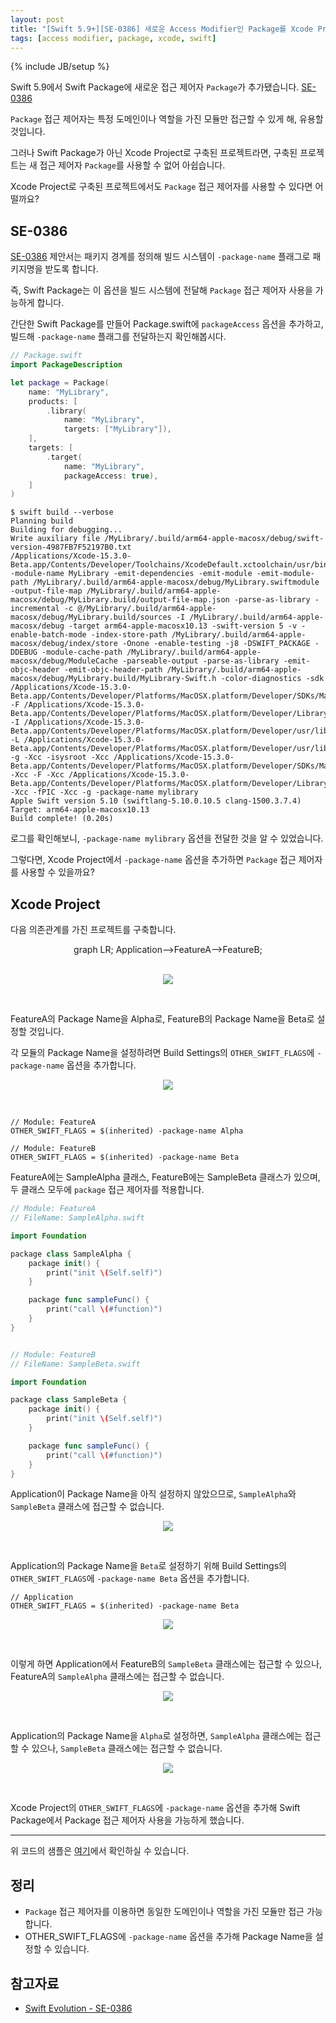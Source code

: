 ```yaml
---
layout: post
title: "[Swift 5.9+][SE-0386] 새로운 Access Modifier인 Package를 Xcode Project에서 사용하기"
tags: [access modifier, package, xcode, swift]
---
```

{% include JB/setup %}

Swift 5.9에서 Swift Package에 새로운 접근 제어자 `Package`가 추가됐습니다. [SE-0386](https://github.com/apple/swift-evolution/blob/main/proposals/0386-package-access-modifier.md)

`Package` 접근 제어자는 특정 도메인이나 역할을 가진 모듈만 접근할 수 있게 해, 유용할 것입니다.

그러나 Swift Package가 아닌 Xcode Project로 구축된 프로젝트라면, 구축된 프로젝트는 새 접근 제어자 `Package`를 사용할 수 없어 아쉽습니다.

Xcode Project로 구축된 프로젝트에서도 `Package` 접근 제어자를 사용할 수 있다면 어떨까요?

## SE-0386

[SE-0386](https://github.com/apple/swift-evolution/blob/main/proposals/0386-package-access-modifier.md) 제안서는 패키지 경계를 정의해 빌드 시스템이 `-package-name` 플래그로 패키지명을 받도록 합니다.

즉, Swift Package는 이 옵션을 빌드 시스템에 전달해 `Package` 접근 제어자 사용을 가능하게 합니다.

간단한 Swift Package를 만들어 Package.swift에 `packageAccess` 옵션을 추가하고, 빌드해 `-package-name` 플래그를 전달하는지 확인해봅시다.

```swift
// Package.swift
import PackageDescription

let package = Package(
    name: "MyLibrary",
    products: [
        .library(
            name: "MyLibrary",
            targets: ["MyLibrary"]),
    ],
    targets: [
        .target(
            name: "MyLibrary",
            packageAccess: true),
    ]
)
```

```
$ swift build --verbose
Planning build
Building for debugging...
Write auxiliary file /MyLibrary/.build/arm64-apple-macosx/debug/swift-version-4987FB7F52197B0.txt
/Applications/Xcode-15.3.0-Beta.app/Contents/Developer/Toolchains/XcodeDefault.xctoolchain/usr/bin/swiftc -module-name MyLibrary -emit-dependencies -emit-module -emit-module-path /MyLibrary/.build/arm64-apple-macosx/debug/MyLibrary.swiftmodule -output-file-map /MyLibrary/.build/arm64-apple-macosx/debug/MyLibrary.build/output-file-map.json -parse-as-library -incremental -c @/MyLibrary/.build/arm64-apple-macosx/debug/MyLibrary.build/sources -I /MyLibrary/.build/arm64-apple-macosx/debug -target arm64-apple-macosx10.13 -swift-version 5 -v -enable-batch-mode -index-store-path /MyLibrary/.build/arm64-apple-macosx/debug/index/store -Onone -enable-testing -j8 -DSWIFT_PACKAGE -DDEBUG -module-cache-path /MyLibrary/.build/arm64-apple-macosx/debug/ModuleCache -parseable-output -parse-as-library -emit-objc-header -emit-objc-header-path /MyLibrary/.build/arm64-apple-macosx/debug/MyLibrary.build/MyLibrary-Swift.h -color-diagnostics -sdk /Applications/Xcode-15.3.0-Beta.app/Contents/Developer/Platforms/MacOSX.platform/Developer/SDKs/MacOSX14.4.sdk -F /Applications/Xcode-15.3.0-Beta.app/Contents/Developer/Platforms/MacOSX.platform/Developer/Library/Frameworks -I /Applications/Xcode-15.3.0-Beta.app/Contents/Developer/Platforms/MacOSX.platform/Developer/usr/lib -L /Applications/Xcode-15.3.0-Beta.app/Contents/Developer/Platforms/MacOSX.platform/Developer/usr/lib -g -Xcc -isysroot -Xcc /Applications/Xcode-15.3.0-Beta.app/Contents/Developer/Platforms/MacOSX.platform/Developer/SDKs/MacOSX14.4.sdk -Xcc -F -Xcc /Applications/Xcode-15.3.0-Beta.app/Contents/Developer/Platforms/MacOSX.platform/Developer/Library/Frameworks -Xcc -fPIC -Xcc -g -package-name mylibrary
Apple Swift version 5.10 (swiftlang-5.10.0.10.5 clang-1500.3.7.4)
Target: arm64-apple-macosx10.13
Build complete! (0.20s)
```

로그를 확인해보니, `-package-name mylibrary` 옵션을 전달한 것을 알 수 있었습니다.

그렇다면, Xcode Project에서 `-package-name` 옵션을 추가하면 `Package` 접근 제어자를 사용할 수 있을까요?

## Xcode Project

다음 의존관계를 가진 프로젝트를 구축합니다.

<div class="mermaid" style="display:flex;justify-content:center;"> 
graph LR;
    Application-->FeatureA-->FeatureB;
</div><br/>

<p style="text-align:center;"><img src="{{ site.prod_url }}/image/2024/02/01.png"/></p><br/>

FeatureA의 Package Name을 Alpha로, FeatureB의 Package Name을 Beta로 설정할 것입니다.

각 모듈의 Package Name을 설정하려면 Build Settings의 `OTHER_SWIFT_FLAGS`에 `-package-name` 옵션을 추가합니다.

<p style="text-align:center;"><img src="{{ site.prod_url }}/image/2024/02/02.png"/></p><br/>

```
// Module: FeatureA
OTHER_SWIFT_FLAGS = $(inherited) -package-name Alpha

// Module: FeatureB
OTHER_SWIFT_FLAGS = $(inherited) -package-name Beta
```

FeatureA에는 SampleAlpha 클래스, FeatureB에는 SampleBeta 클래스가 있으며, 두 클래스 모두에 `package` 접근 제어자를 적용합니다.

```swift
// Module: FeatureA
// FileName: SampleAlpha.swift

import Foundation

package class SampleAlpha {
    package init() {
        print("init \(Self.self)")
    }

    package func sampleFunc() {
        print("call \(#function)")
    }
}


// Module: FeatureB
// FileName: SampleBeta.swift

import Foundation

package class SampleBeta {
    package init() {
        print("init \(Self.self)")
    }

    package func sampleFunc() {
        print("call \(#function)")
    }
}
```

Application이 Package Name을 아직 설정하지 않았으므로, `SampleAlpha`와 `SampleBeta` 클래스에 접근할 수 없습니다.

<p style="text-align:center;"><img src="{{ site.prod_url }}/image/2024/02/03.png"/></p><br/>

Application의 Package Name을 `Beta`로 설정하기 위해 Build Settings의 `OTHER_SWIFT_FLAGS`에 `-package-name Beta` 옵션을 추가합니다.

```
// Application
OTHER_SWIFT_FLAGS = $(inherited) -package-name Beta
```

<p style="text-align:center;"><img src="{{ site.prod_url }}/image/2024/02/04.png"/></p><br/>

이렇게 하면 Application에서 FeatureB의 `SampleBeta` 클래스에는 접근할 수 있으나, FeatureA의 `SampleAlpha` 클래스에는 접근할 수 없습니다.

<p style="text-align:center;"><img src="{{ site.prod_url }}/image/2024/02/05.png"/></p><br/>

Application의 Package Name을 `Alpha`로 설정하면, `SampleAlpha` 클래스에는 접근할 수 있으나, `SampleBeta` 클래스에는 접근할 수 없습니다.

<p style="text-align:center;"><img src="{{ site.prod_url }}/image/2024/02/06.png"/></p><br/>

Xcode Project의 `OTHER_SWIFT_FLAGS`에 `-package-name` 옵션을 추가해 Swift Package에서 Package 접근 제어자 사용을 가능하게 했습니다.

---

위 코드의 샘플은 [여기](https://github.com/minsOne/Experiment-Repo/tree/master/20240207)에서 확인하실 수 있습니다.

## 정리

* `Package` 접근 제어자를 이용하면 동일한 도메인이나 역할을 가진 모듈만 접근 가능합니다.
* OTHER_SWIFT_FLAGS에 `-package-name` 옵션을 추가해 Package Name을 설정할 수 있습니다.

## 참고자료

* [Swift Evolution - SE-0386](https://github.com/apple/swift-evolution/blob/main/proposals/0386-package-access-modifier.md)
